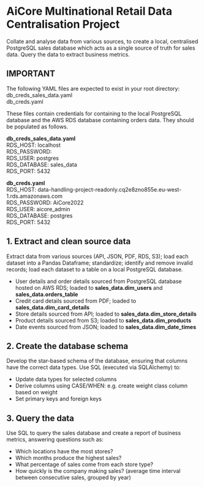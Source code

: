 # AiCore Multinational Retail Data Centralisation Project

Collate and analyse data from various sources, to create a local, centralised PostgreSQL sales database which acts as a single source of truth for sales data. Query the data to extract business metrics.

## IMPORTANT

The following YAML files are expected to exist in your root directory:  
db_creds_sales_data.yaml  
db_creds.yaml

These files contain credentials for containing to the local PostgreSQL database and the AWS RDS database containing orders data. They should be populated as follows.

__db_creds_sales_data.yaml__  
RDS_HOST: localhost  
RDS_PASSWORD: <password for your local PostgreSQL database>  
RDS_USER: postgres  
RDS_DATABASE: sales_data  
RDS_PORT: 5432  

__db_creds.yaml__  
RDS_HOST: data-handling-project-readonly.cq2e8zno855e.eu-west-1.rds.amazonaws.com  
RDS_PASSWORD: AiCore2022  
RDS_USER: aicore_admin  
RDS_DATABASE: postgres  
RDS_PORT: 5432  


## 1. Extract and clean source data

Extract data from various sources (API, JSON, PDF, RDS, S3); load each dataset into a Pandas Dataframe; standardize; identify and remove invalid records; load each dataset to a table on a local PostgreSQL database.
- User details and order details sourced from PostgreSQL database hosted on AWS RDS; loaded to __sales_data.dim_users__ and __sales_data.orders_table__
- Credit card details sourced from PDF; loaded to __sales_data.dim_card_details__
- Store details sourced from API; loaded to __sales_data.dim_store_details__
- Product details sourced from S3; loaded to __sales_data.dim_products__
- Date events sourced from JSON; loaded to __sales_data.dim_date_times__

## 2. Create the database schema

Develop the star-based schema of the database, ensuring that columns have the correct data types. Use SQL (executed via SQLAlchemy) to:
- Update data types for selected columns
- Derive columns using CASE/WHEN: e.g. create weight class column based on weight
- Set primary keys and foreign keys

## 3. Query the data

Use SQL to query the sales database and create a report of business metrics, answering questions such as:
- Which locations have the most stores?
- Which months produce the highest sales?
- What percentage of sales come from each store type?
- How quickly is the company making sales? (average time interval between consecutive sales, grouped by year)


